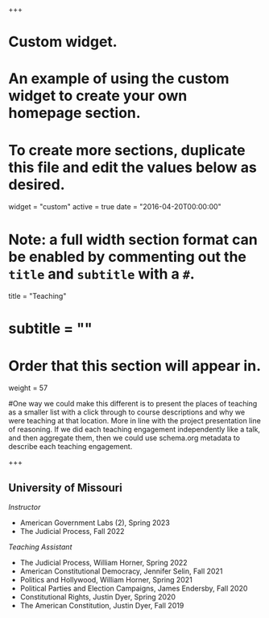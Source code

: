 +++
# Custom widget.
# An example of using the custom widget to create your own homepage section.
# To create more sections, duplicate this file and edit the values below as desired.
widget = "custom"
active = true
date = "2016-04-20T00:00:00"

# Note: a full width section format can be enabled by commenting out the `title` and `subtitle` with a `#`.
title = "Teaching"
# subtitle = ""


# Order that this section will appear in.
weight = 57

#One way we could make this different is to present the places of teaching as a smaller list with a click through to course descriptions and why we were teaching at that location. More in line with the project presentation line of reasoning. If we did each teaching engagement independently like a talk, and then aggregate them, then we could use schema.org metadata to describe each teaching engagement.

+++
<h2>University of Missouri</h2>

_Instructor_
+ American Government Labs (2), Spring 2023
+ The Judicial Process, Fall 2022

_Teaching Assistant_
+ The Judicial Process, William Horner, Spring 2022
+ American Constitutional Democracy, Jennifer Selin, Fall 2021 
+ Politics and Hollywood, William Horner, Spring 2021
+ Political Parties and Election Campaigns, James Endersby, Fall 2020 
+ Constitutional Rights, Justin Dyer, Spring 2020
+ The American Constitution, Justin Dyer, Fall 2019
